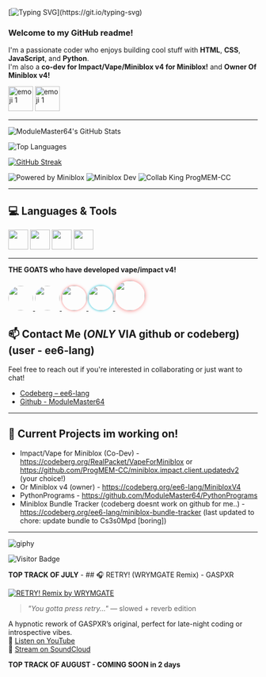 [![Typing SVG](https://readme-typing-svg.herokuapp.com?font=Fira+Code&pause=1000&color=F77473&background=0000FF00&width=435&lines=Hey+there+ModuleMaster64+here!;I+love+to+code+fr+%3A0;HMTL%2C+python+and+JS+wizard;Always+wishing+everyone+a+fab+day!)](https://git.io/typing-svg)

### Welcome to my GitHub readme!

I'm a passionate coder who enjoys building cool stuff with **HTML**, **CSS**, **JavaScript**, and **Python**.  
I'm also a **co-dev for Impact/Vape/Miniblox v4 for Miniblox!** and **Owner Of Miniblox v4!**

<img src="https://bluemoji.io/cdn-proxy/646218c67da47160c64a84d5/64faef130b6a50572ea56246_94.png" alt="emoji 1" style="width: 50px; height: 50px;"/>
<img src="https://bluemoji.io/cdn-proxy/646218c67da47160c64a84d5/66e99e5dd94d5706e89ca660_52.png" alt="emoji 1" style="width: 50px; height: 50px;"/>


---

![ModuleMaster64's GitHub Stats](https://github-readme-stats.vercel.app/api?username=ModuleMaster64&show_icons=true&theme=tokyonight&count_private=true)

![Top Languages](https://github-readme-stats.vercel.app/api/top-langs/?username=ModuleMaster64&layout=compact&theme=tokyonight)

[![GitHub Streak](https://github-readme-streak-stats-eight.vercel.app?user=ModuleMaster64&theme=tokyonight&hide_border=true&border_radius=10)](https://git.io/streak-stats)

![Powered by Miniblox](https://img.shields.io/badge/Powered%20by-Miniblox!-blue?style=for-the-badge&logo=javascript&logoColor=white)
![Miniblox Dev](https://img.shields.io/badge/MinibloxScripter-Developer!-orange?style=for-the-badge&logo=code&logoColor=white)
![Collab King ProgMEM-CC](https://img.shields.io/badge/Collab%20King-ProgMEM--CC-red?style=for-the-badge&logo=javascript)



---

## 💻 Languages & Tools

<img src="https://cdn.jsdelivr.net/gh/devicons/devicon/icons/html5/html5-original.svg" width="40" height="40"/> 
<img src="https://cdn.jsdelivr.net/gh/devicons/devicon/icons/css3/css3-original.svg" width="40" height="40"/>
<img src="https://cdn.jsdelivr.net/gh/devicons/devicon/icons/javascript/javascript-original.svg" width="40" height="40"/>
<img src="https://cdn.jsdelivr.net/gh/devicons/devicon/icons/python/python-original.svg" width="40" height="40"/>


---

**THE GOATS who have developed vape/impact v4!**

<a href="https://github.com/ProgMEM-CC">
  <img src="https://github.com/ProgMEM-CC.png" width="50" style="border-radius:50%" />
</a>
<a href="https://codeberg.org/RealPacket">
  <img src="https://codeberg.org/RealPacket.png" width="50" style="border-radius:50%" />
</a>
<a href="https://github.com/7GrandDadPGN" title="7GrandDad – VapeV4 & MinibloxTranslationLayer">
  <img src="https://github.com/7GrandDadPGN.png" width="50" style="border-radius:50%; box-shadow: 0 0 5px #f77473;" />
</a>
<a href="https://github.com/he557" title="he557 – Dev & Collaborator">
  <img src="https://github.com/he557.png" width="50" style="border-radius:50%; box-shadow: 0 0 5px #00bcd4;" />
</a>
<a href="https://github.com/ModuleMaster64" title="ModuleMaster64 – Owner of Miniblox v4 & Python wizard">
  <img src="https://github.com/ModuleMaster64.png" width="60" style="border-radius:50%; box-shadow: 0 0 8px #f77473;" />
</a>





## 📫 Contact Me (***ONLY*** VIA github or codeberg) (user - ee6-lang)

Feel free to reach out if you're interested in collaborating or just want to chat!
- [Codeberg – ee6-lang](https://codeberg.org/ee6-lang)
- [Github - ModuleMaster64](https://github.com/ModuleMaster64)

---

## 🧪 Current Projects im working on!

- Impact/Vape for Miniblox (Co-Dev) - https://codeberg.org/RealPacket/VapeForMiniblox or https://github.com/ProgMEM-CC/miniblox.impact.client.updatedv2 (your choice!)
- Or Miniblox v4 (owner) - https://codeberg.org/ee6-lang/MinibloxV4
- PythonPrograms - https://github.com/ModuleMaster64/PythonPrograms
- Miniblox Bundle Tracker (codeberg doesnt work on github for me..) - https://codeberg.org/ee6-lang/miniblox-bundle-tracker (last updated to chore: update bundle to Cs3s0Mpd [boring])

---

![giphy](https://github.com/user-attachments/assets/2e6b2051-0452-46cb-847c-9dd38a437f65)

![Visitor Badge](https://visitor-badge.laobi.icu/badge?page_id=ModuleMaster64)


**TOP TRACK OF JULY** - ## 🎧 RETRY! (WRYMGATE Remix) - GASPXR

[![RETRY! Remix by WRYMGATE](https://img.youtube.com/vi/yQtz0VeuUIo/maxresdefault.jpg)](https://www.youtube.com/watch?v=yQtz0VeuUIo)
> *"You gotta press retry..."* — slowed + reverb edition

A hypnotic rework of GASPXR’s original, perfect for late-night coding or introspective vibes.  
🔗 [Listen on YouTube](https://www.youtube.com/watch?v=yQtz0VeuUIo)  
🔗 [Stream on SoundCloud](https://soundcloud.com/wrymgate/reversed-intro-slowed-reverb-retry-gaspxr)

**TOP TRACK OF AUGUST - COMING SOON in 2 days**
